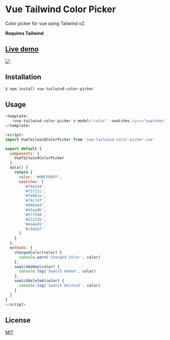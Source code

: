 # Vue Tailwind Color Picker

Color picker for vue using Tailwind v2.

**Requires Tailwind**

## [Live demo](https://mcoop320.github.io/vue-tailwind-color-picker/)

<img src="https://raw.githubusercontent.com/mcoop320/vue-tailwind-color-picker/master/sample.png" />

## Installation

```bash
$ npm install vue-tailwind-color-picker
```

## Usage

```js
<template>
   <vue-tailwind-color-picker v-model="color" :swatches.sync="swatches" :hide-swatches="false" @change="changedColor" @addSwatch="swatchAdded" @deleteSwatch="swatchDeleted" />
</template>

<script>
import VueTailwindColorPicker from 'vue-tailwind-color-picker.vue'

export default {
  components: {
    VueTailwindColorPicker
  },
  data() {
    return {
      color: '#00FF00FF',
      swatches: [
        '#f94144',
        '#f3722c',
        '#f8961e',
        '#f9c74f',
        '#90be6d',
        '#43aa8b',
        '#577590',
        '#22223b',
        '#4a4e69',
        '#c9ada7'
      ]
    }
  },
  methods: {
    changedColor(color) {
      console.warn('Changed Color', color)
    },
    swatchAdded(color) {
      console.log('Swatch Added', color)
    },
    swatchDeleted(color) {
      console.log('Swatch Deleted', color)
    }
  }
}
</script>
```

## License
[MIT](https://choosealicense.com/licenses/mit/)